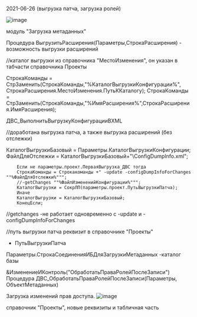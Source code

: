 2021-06-26 (выгрузка патча, загрузка ролей)

![image](https://user-images.githubusercontent.com/5235515/123516110-242eeb00-d6a3-11eb-892c-8f4464981135.png)

модуль "Загрузка метаданных"

Процедура ВыгрузитьРасширения(Параметры,СтрокаРасширения) - возможность выгрузки расширений

//каталог выгрузки из справочника "МестоИзменения", он указан в табчасти справочника Проекты

СтрокаКоманды = СтрЗаменить(СтрокаКоманды,"%КаталогВыгрузкиКонфигурации%", СтрокаРасширения.МестоИзменения.ПутьККаталогу);
СтрокаКоманды = СтрЗаменить(СтрокаКоманды,"%ИмяРасширения%",СтрокаРасширения.ИмяРасширения);

ДВС_ВыполнитьВыгрузкуКонфигурацииВXML

//доработана выгрузка патча, а также выгрузка расширений (без отслежки)

КаталогВыгрузкиБазовый = Параметры.КаталогВыгрузкиКонфигурации;
ФайлДляОтслежки = КаталогВыгрузкиБазовый+"\ConfigDumpInfo.xml";

```
	Если не параметры.проект.ПерваяВыгрузка_ДВС тогда
	СтрокаКоманды = Строкакоманды +" -update -configDumpInfoForChanges ""%ФайлДляОтслежки%""";
	//-getChanges ""%ФайлИзмененийКонфигурации%""";
	КаталогВыгрузки = СокрЛП(параметры.проект.ПутьВыгрузкиПатча);
	Иначе
	КаталогВыгрузки = КаталогВыгрузкиБазовый;
	КонецЕсли;
```

//getchanges -не работает одновременно с -update  и -configDumpInfoForChanges

//путь выгрузки патча реквизит в справочнике "Проекты" 

- ПутьВыгрузкиПатча

Параметры.СтрокаСоединенияИБДляЗагрузкиМетаданных -каталог базы

&ИзменениеИКонтроль("ОбработатьПраваРолейПослеЗаписи")
Процедура ДВС_ОбработатьПраваРолейПослеЗаписи(Параметры, ОбъектМетаданных)

Загрузка изменений прав доступа.
![image](https://user-images.githubusercontent.com/5235515/123516117-2ee98000-d6a3-11eb-8045-f98bff14784e.png)


справочник "Проекты", новые реквизиты и табличная часть
